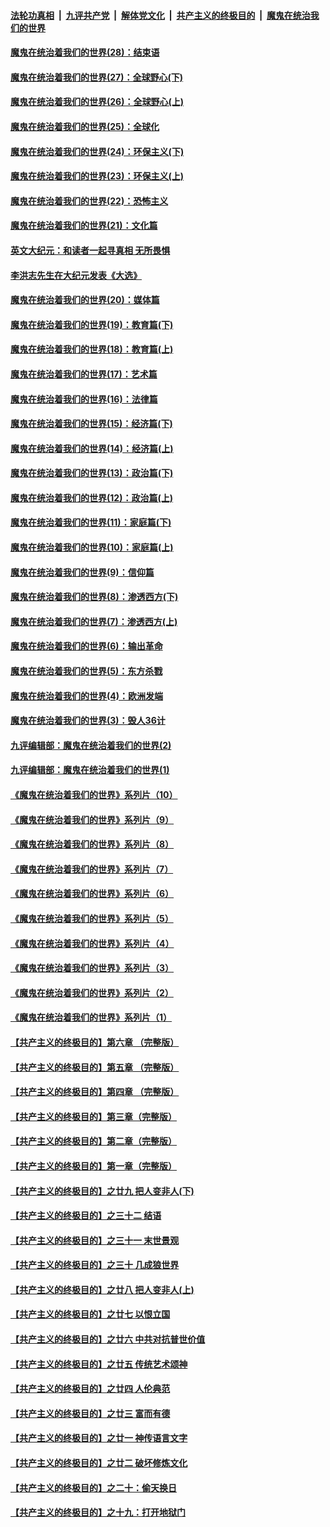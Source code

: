 

####  [法轮功真相](../../../../basic/blob/master/README.md?t=02271431) &nbsp;|&nbsp; [九评共产党](../../../../9ping.md/blob/master/README.md?t=02271431) &nbsp;|&nbsp; [解体党文化](../../../../jtdwh.md/blob/master/README.md?t=02271431)  &nbsp;|&nbsp; [共产主义的终极目的](../../../../gczydzjmd.md/blob/master/README.md?t=02271431) &nbsp;|&nbsp; [魔鬼在统治我们的世界](../../../../mgztzwmdsj.md/blob/master/README.md?t=02271431) 

#### [魔鬼在统治着我们的世界(28)：结束语](../pages/nsc422/n10936246.md?t=02271431) 

#### [魔鬼在统治着我们的世界(27)：全球野心(下)](../pages/nsc422/n10928319.md?t=02271431) 

#### [魔鬼在统治着我们的世界(26)：全球野心(上)](../pages/nsc422/n10900318.md?t=02271431) 

#### [魔鬼在统治着我们的世界(25)：全球化](../pages/nsc422/n10788205.md?t=02271431) 

#### [魔鬼在统治着我们的世界(24)：环保主义(下)](../pages/nsc422/n10695307.md?t=02271431) 

#### [魔鬼在统治着我们的世界(23)：环保主义(上)](../pages/nsc422/n10688613.md?t=02271431) 

#### [魔鬼在统治着我们的世界(22)：恐怖主义](../pages/nsc422/n10614727.md?t=02271431) 

#### [魔鬼在统治着我们的世界(21)：文化篇](../pages/nsc422/n10597706.md?t=02271431) 

#### [英文大纪元：和读者一起寻真相 无所畏惧](../pages/nsc422/n12542027.md?t=02271431) 

#### [李洪志先生在大纪元发表《大选》](../pages/nsc422/n12534746.md?t=02271431) 

#### [魔鬼在统治着我们的世界(20)：媒体篇](../pages/nsc422/n10586579.md?t=02271431) 

#### [魔鬼在统治着我们的世界(19)：教育篇(下)](../pages/nsc422/n10564808.md?t=02271431) 

#### [魔鬼在统治着我们的世界(18)：教育篇(上)](../pages/nsc422/n10526970.md?t=02271431) 

#### [魔鬼在统治着我们的世界(17)：艺术篇](../pages/nsc422/n10499093.md?t=02271431) 

#### [魔鬼在统治着我们的世界(16)：法律篇](../pages/nsc422/n10485969.md?t=02271431) 

#### [魔鬼在统治着我们的世界(15)：经济篇(下)](../pages/nsc422/n10469975.md?t=02271431) 

#### [魔鬼在统治着我们的世界(14)：经济篇(上)](../pages/nsc422/n10457370.md?t=02271431) 

#### [魔鬼在统治着我们的世界(13)：政治篇(下)](../pages/nsc422/n10448270.md?t=02271431) 

#### [魔鬼在统治着我们的世界(12)：政治篇(上)](../pages/nsc422/n10444576.md?t=02271431) 

#### [魔鬼在统治着我们的世界(11)：家庭篇(下)](../pages/nsc422/n10440961.md?t=02271431) 

#### [魔鬼在统治着我们的世界(10)：家庭篇(上)](../pages/nsc422/n10435448.md?t=02271431) 

#### [魔鬼在统治着我们的世界(9)：信仰篇](../pages/nsc422/n10432159.md?t=02271431) 

#### [魔鬼在统治着我们的世界(8)：渗透西方(下)](../pages/nsc422/n10429603.md?t=02271431) 

#### [魔鬼在统治着我们的世界(7)：渗透西方(上)](../pages/nsc422/n10426013.md?t=02271431) 

#### [魔鬼在统治着我们的世界(6)：输出革命](../pages/nsc422/n10421536.md?t=02271431) 

#### [魔鬼在统治着我们的世界(5)：东方杀戮](../pages/nsc422/n10417707.md?t=02271431) 

#### [魔鬼在统治着我们的世界(4)：欧洲发端](../pages/nsc422/n10414890.md?t=02271431) 

#### [魔鬼在统治着我们的世界(3)：毁人36计](../pages/nsc422/n10411583.md?t=02271431) 

#### [九评编辑部：魔鬼在统治着我们的世界(2)](../pages/nsc422/n10410036.md?t=02271431) 

#### [九评编辑部：魔鬼在统治着我们的世界(1)](../pages/nsc422/n10406825.md?t=02271431) 

#### [《魔鬼在统治着我们的世界》系列片（10）](../pages/nsc422/n12292670.md?t=02271431) 

#### [《魔鬼在统治着我们的世界》系列片（9）](../pages/nsc422/n12290859.md?t=02271431) 

#### [《魔鬼在统治着我们的世界》系列片（8）](../pages/nsc422/n12287445.md?t=02271431) 

#### [《魔鬼在统治着我们的世界》系列片（7）](../pages/nsc422/n12283425.md?t=02271431) 

#### [《魔鬼在统治着我们的世界》系列片（6）](../pages/nsc422/n12282314.md?t=02271431) 

#### [《魔鬼在统治着我们的世界》系列片（5）](../pages/nsc422/n12281419.md?t=02271431) 

#### [《魔鬼在统治着我们的世界》系列片（4）](../pages/nsc422/n12274024.md?t=02271431) 

#### [《魔鬼在统治着我们的世界》系列片（3）](../pages/nsc422/n12271322.md?t=02271431) 

#### [《魔鬼在统治着我们的世界》系列片（2）](../pages/nsc422/n12269049.md?t=02271431) 

#### [《魔鬼在统治着我们的世界》系列片（1）](../pages/nsc422/n12267575.md?t=02271431) 

#### [【共产主义的终极目的】第六章 （完整版）](../pages/nsc422/n11428913.md?t=02271431) 

#### [【共产主义的终极目的】第五章 （完整版）](../pages/nsc422/n11428912.md?t=02271431) 

#### [【共产主义的终极目的】第四章 （完整版）](../pages/nsc422/n11428907.md?t=02271431) 

#### [【共产主义的终极目的】第三章（完整版）](../pages/nsc422/n11428848.md?t=02271431) 

#### [【共产主义的终极目的】第二章（完整版）](../pages/nsc422/n11428831.md?t=02271431) 

#### [【共产主义的终极目的】第一章（完整版）](../pages/nsc422/n11417651.md?t=02271431) 

#### [【共产主义的终极目的】之廿九 把人变非人(下)](../pages/nsc422/n11344140.md?t=02271431) 

#### [【共产主义的终极目的】之三十二 结语](../pages/nsc422/n11360535.md?t=02271431) 

#### [【共产主义的终极目的】之三十一 末世景观](../pages/nsc422/n11351129.md?t=02271431) 

#### [【共产主义的终极目的】之三十 几成狼世界](../pages/nsc422/n11348280.md?t=02271431) 

#### [【共产主义的终极目的】之廿八 把人变非人(上)](../pages/nsc422/n11340492.md?t=02271431) 

#### [【共产主义的终极目的】之廿七 以恨立国](../pages/nsc422/n11336944.md?t=02271431) 

#### [【共产主义的终极目的】之廿六 中共对抗普世价值](../pages/nsc422/n11324785.md?t=02271431) 

#### [【共产主义的终极目的】之廿五 传统艺术颂神](../pages/nsc422/n11296396.md?t=02271431) 

#### [【共产主义的终极目的】之廿四 人伦典范](../pages/nsc422/n11296397.md?t=02271431) 

#### [【共产主义的终极目的】之廿三 富而有德](../pages/nsc422/n11283598.md?t=02271431) 

#### [【共产主义的终极目的】之廿一 神传语言文字](../pages/nsc422/n11263265.md?t=02271431) 

#### [【共产主义的终极目的】之廿二 破坏修炼文化](../pages/nsc422/n11245728.md?t=02271431) 

#### [【共产主义的终极目的】之二十：偷天换日](../pages/nsc422/n11238846.md?t=02271431) 

#### [【共产主义的终极目的】之十九：打开地狱门](../pages/nsc422/n11206376.md?t=02271431) 

